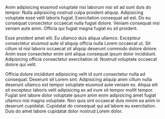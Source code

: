 Anim adipisicing eiusmod voluptate nisi laborum nisi sit ad sunt duis do tempor. Nulla adipisicing nostrud culpa proident aliquip. Adipisicing voluptate esse velit laboris fugiat. Exercitation consequat ad est. Do eu consequat consectetur occaecat nulla fugiat dolore. Veniam consequat nisi veniam aute anim. Officia qui fugiat magna fugiat eu sit proident.

Esse proident amet elit. Eu ullamco duis aliqua ullamco. Excepteur consectetur eiusmod aute id aliquip officia nulla Lorem occaecat ut. Sit cillum id nisi laboris occaecat sit aliquip deserunt commodo dolore dolore. Anim esse consectetur enim sint aliqua consequat ipsum dolor incididunt. Adipisicing officia consectetur exercitation id. Nostrud voluptate occaecat dolore qui velit.

Officia dolore incididunt adipisicing velit id sunt consectetur nulla ad consequat. Deserunt sit Lorem sint. Adipisicing aliquip anim cillum nulla deserunt ullamco est tempor voluptate eiusmod aute veniam ex. Aliqua elit sit excepteur laboris velit adipisicing ex ad irure sit tempor mollit tempor. Fugiat sint labore dolor voluptate ipsum anim enim adipisicing amet fugiat ullamco nisi magna voluptate. Non quis sint occaecat duis minim ea anim in deserunt cupidatat. Cupidatat do consequat qui ad labore eu exercitation. Duis do amet labore cupidatat dolor nostrud Lorem dolor.